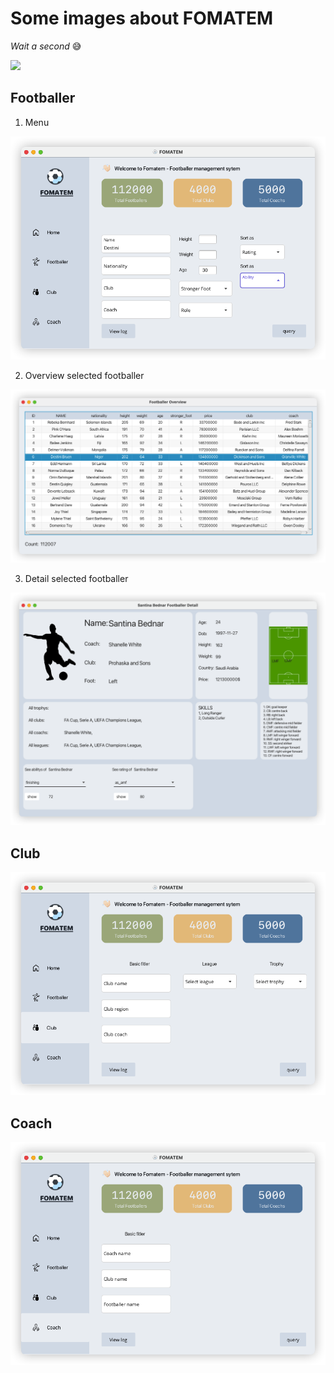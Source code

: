 # Some images about FOMATEM
*Wait a second* 😅

![](./assets/output.gif)

## Footballer

1. Menu

![](./assets/fb_menu.png)

2. Overview selected footballer

![](./assets/fb_overview.png)

3. Detail selected footballer

![](./assets/fb_detail.png)

## Club

![](./assets/club.png)
## Coach

![](./assets/coach.png)